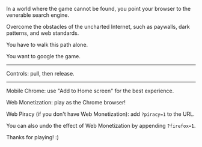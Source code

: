 In a world where the game cannot be found, you point your browser to the venerable search engine.

Overcome the obstacles of the uncharted Internet, such as paywalls, dark patterns, and web standards.

You have to walk this path alone.

You want to google the game.

---

Controls: pull, then release.

---

Mobile Chrome: use "Add to Home screen" for the best experience.

Web Monetization: play as the Chrome browser!

Web Piracy (if you don't have Web Monetization): add `?piracy=1` to the URL.

You can also undo the effect of Web Monetization by appending `?firefox=1`.

Thanks for playing! :)